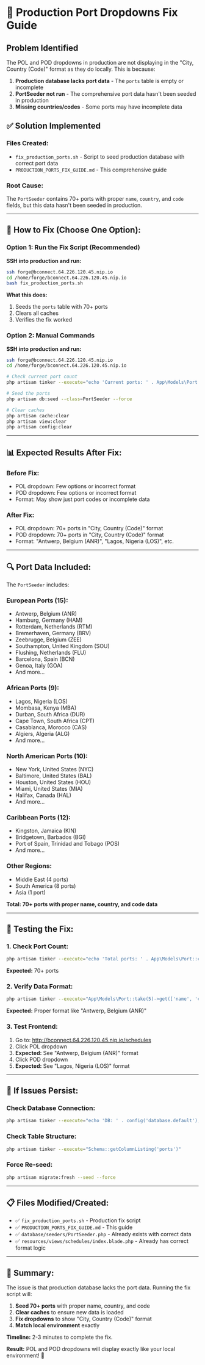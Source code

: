 # 🚢 Production Port Dropdowns Fix Guide

## Problem Identified

The POL and POD dropdowns in production are not displaying in the "City, Country (Code)" format as they do locally. This is because:

1. **Production database lacks port data** - The `ports` table is empty or incomplete
2. **PortSeeder not run** - The comprehensive port data hasn't been seeded in production
3. **Missing countries/codes** - Some ports may have incomplete data

## ✅ **Solution Implemented**

### **Files Created:**
- `fix_production_ports.sh` - Script to seed production database with correct port data
- `PRODUCTION_PORTS_FIX_GUIDE.md` - This comprehensive guide

### **Root Cause:**
The `PortSeeder` contains 70+ ports with proper `name`, `country`, and `code` fields, but this data hasn't been seeded in production.

---

## 🎯 **How to Fix (Choose One Option):**

### **Option 1: Run the Fix Script (Recommended)**

**SSH into production and run:**
```bash
ssh forge@bconnect.64.226.120.45.nip.io
cd /home/forge/bconnect.64.226.120.45.nip.io
bash fix_production_ports.sh
```

**What this does:**
1. Seeds the `ports` table with 70+ ports
2. Clears all caches
3. Verifies the fix worked

### **Option 2: Manual Commands**

**SSH into production and run:**
```bash
ssh forge@bconnect.64.226.120.45.nip.io
cd /home/forge/bconnect.64.226.120.45.nip.io

# Check current port count
php artisan tinker --execute="echo 'Current ports: ' . App\Models\Port::count();"

# Seed the ports
php artisan db:seed --class=PortSeeder --force

# Clear caches
php artisan cache:clear
php artisan view:clear
php artisan config:clear
```

---

## 📊 **Expected Results After Fix:**

### **Before Fix:**
- POL dropdown: Few options or incorrect format
- POD dropdown: Few options or incorrect format
- Format: May show just port codes or incomplete data

### **After Fix:**
- POL dropdown: 70+ ports in "City, Country (Code)" format
- POD dropdown: 70+ ports in "City, Country (Code)" format
- Format: "Antwerp, Belgium (ANR)", "Lagos, Nigeria (LOS)", etc.

---

## 🔍 **Port Data Included:**

The `PortSeeder` includes:

### **European Ports (15):**
- Antwerp, Belgium (ANR)
- Hamburg, Germany (HAM)
- Rotterdam, Netherlands (RTM)
- Bremerhaven, Germany (BRV)
- Zeebrugge, Belgium (ZEE)
- Southampton, United Kingdom (SOU)
- Flushing, Netherlands (FLU)
- Barcelona, Spain (BCN)
- Genoa, Italy (GOA)
- And more...

### **African Ports (9):**
- Lagos, Nigeria (LOS)
- Mombasa, Kenya (MBA)
- Durban, South Africa (DUR)
- Cape Town, South Africa (CPT)
- Casablanca, Morocco (CAS)
- Algiers, Algeria (ALG)
- And more...

### **North American Ports (10):**
- New York, United States (NYC)
- Baltimore, United States (BAL)
- Houston, United States (HOU)
- Miami, United States (MIA)
- Halifax, Canada (HAL)
- And more...

### **Caribbean Ports (12):**
- Kingston, Jamaica (KIN)
- Bridgetown, Barbados (BGI)
- Port of Spain, Trinidad and Tobago (POS)
- And more...

### **Other Regions:**
- Middle East (4 ports)
- South America (8 ports)
- Asia (1 port)

**Total: 70+ ports with proper name, country, and code data**

---

## 🧪 **Testing the Fix:**

### **1. Check Port Count:**
```bash
php artisan tinker --execute="echo 'Total ports: ' . App\Models\Port::count();"
```
**Expected:** 70+ ports

### **2. Verify Data Format:**
```bash
php artisan tinker --execute="App\Models\Port::take(5)->get(['name', 'country', 'code'])->each(function(\$p) { echo \$p->name . ', ' . \$p->country . ' (' . \$p->code . ')' . PHP_EOL; });"
```
**Expected:** Proper format like "Antwerp, Belgium (ANR)"

### **3. Test Frontend:**
1. Go to: http://bconnect.64.226.120.45.nip.io/schedules
2. Click POL dropdown
3. **Expected:** See "Antwerp, Belgium (ANR)" format
4. Click POD dropdown  
5. **Expected:** See "Lagos, Nigeria (LOS)" format

---

## 🔄 **If Issues Persist:**

### **Check Database Connection:**
```bash
php artisan tinker --execute="echo 'DB: ' . config('database.default');"
```

### **Check Table Structure:**
```bash
php artisan tinker --execute="Schema::getColumnListing('ports')"
```

### **Force Re-seed:**
```bash
php artisan migrate:fresh --seed --force
```

---

## 📋 **Files Modified/Created:**

- ✅ `fix_production_ports.sh` - Production fix script
- ✅ `PRODUCTION_PORTS_FIX_GUIDE.md` - This guide
- ✅ `database/seeders/PortSeeder.php` - Already exists with correct data
- ✅ `resources/views/schedules/index.blade.php` - Already has correct format logic

---

## 🎉 **Summary:**

The issue is that production database lacks the port data. Running the fix script will:

1. **Seed 70+ ports** with proper name, country, and code
2. **Clear caches** to ensure new data is loaded
3. **Fix dropdowns** to show "City, Country (Code)" format
4. **Match local environment** exactly

**Timeline:** 2-3 minutes to complete the fix.

**Result:** POL and POD dropdowns will display exactly like your local environment! 🚀
